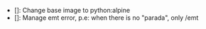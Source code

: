- []: Change base image to python:alpine
- []: Manage emt error, p.e: when there is no "parada", only /emt
